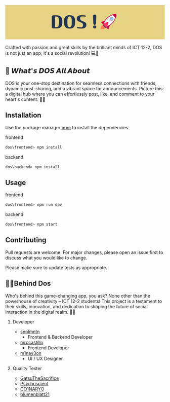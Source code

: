 <p align="center"><a href="https://dosshs.online" target="_blank" rel="noopener noreferrer"><img src="frontend/src/assets/images/DOS.png" alt="re-frame logo"></a></p>

Crafted with passion and great skills by the brilliant minds of ICT 12-2, DOS is not just an app; it's a social revolution! 💻📱

## 🌟 𝙒𝙝𝙖𝙩'𝙨 𝘿𝙊𝙎 𝘼𝙡𝙡 𝘼𝙗𝙤𝙪𝙩

DOS is your one-stop destination for seamless connections with friends, dynamic post-sharing, and a vibrant space for announcements. Picture this: a digital hub where you can effortlessly post, like, and comment to your heart's content. 🤳💬

## Installation

Use the package manager [npm](https://www.npmjs.com/) to install the dependencies.

frontend

```bash
dos\frontend> npm install
```

backend

```bash
dos\backend> npm install
```

## Usage

frontend

```javascript
dos\frontend> npm run dev
```

backend

```javascript
dos\frontend> npm start
```

## Contributing

Pull requests are welcome. For major changes, please open an issue first
to discuss what you would like to change.

Please make sure to update tests as appropriate.

## **👩‍💻Behind Dos**

Who's behind this game-changing app, you ask? None other than the powerhouse of creativity – ICT 12-2 students! This project is a testament to their skills, innovation, and dedication to shaping the future of social interaction in the digital realm. 🧠💡

1. Developer

   - [snplmntn](https://github.com/snplmntn)
     - Frontend & Backend Developer
   - [mrccastillo](https://github.com/mrccastillo)
     - Frontend Developer
   - [m1nay3on](https://github.com/m1nay3on)
     - UI / UX Designer

2. Quality Tester

   - [GatsuTheSacrifice](https://github.com/GatsuTheSacrifice)
   - [Psychoscient](https://github.com/Psychoscient)
   - [CO1NARYO](https://github.com/CO1NARYO)
   - [blumenblatt21](https://github.com/blumenblatt21)
